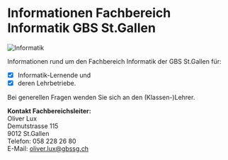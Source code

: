 # Informationen Fachbereich Informatik GBS St.Gallen

![Informatik](https://res.cloudinary.com/luggs/image/upload/c_fill,w_1200,h_400,f_auto,q_auto/v1621579550/GBS/gbssg_Informatiker_20150528_27.jpg)

Informationen rund um den Fachbereich Informatik der GBS St.Gallen für:

- [x] Informatik-Lernende und 
- [x] deren Lehrbetriebe. 

Bei generellen Fragen wenden Sie sich an den (Klassen-)Lehrer.

**Kontakt Fachbereichsleiter:**<br>
Oliver Lux <br>
Demutstrasse 115 <br> 
9012 St.Gallen <br>
Telefon: 058 228 26 80 <br>
E-Mail: oliver.lux@gbssg.ch

